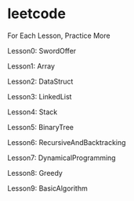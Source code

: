 # leetcode

For Each Lesson, Practice More 

Lesson0: SwordOffer

Lesson1: Array

Lesson2: DataStruct

Lesson3: LinkedList

Lesson4: Stack

Lesson5: BinaryTree

Lesson6: RecursiveAndBacktracking

Lesson7: DynamicalProgramming

Lesson8: Greedy

Lesson9: BasicAlgorithm